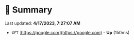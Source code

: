 # 📖 Summary
Last updated: **4/17/2023, 7:27:07 AM**

- `GET` [https://google.com](https://google.com) - **Up** (150ms)
